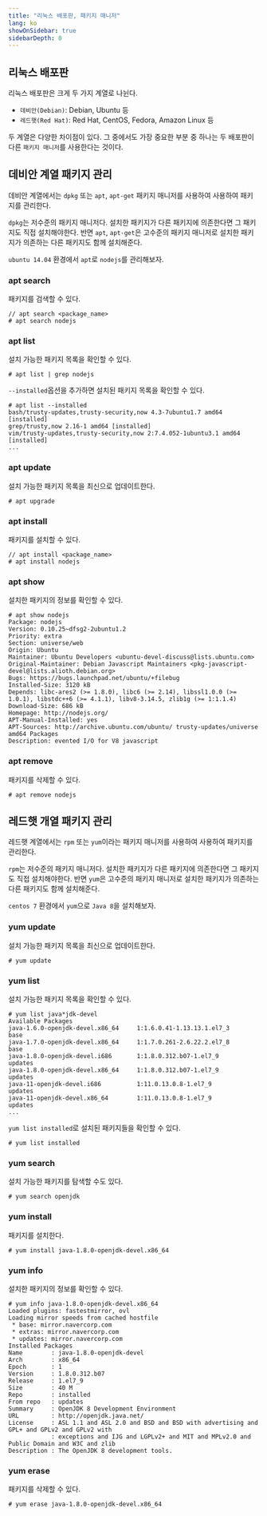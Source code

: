 ```yaml
---
title: "리눅스 배포판, 패키지 매니저"
lang: ko
showOnSidebar: true
sidebarDepth: 0
---
```


## 리눅스 배포판
리눅스 배포판은 크게 두 가지 계열로 나뉜다.
- `데비안(Debian)`: Debian, Ubuntu 등
- `레드햇(Red Hat)`: Red Hat, CentOS, Fedora, Amazon Linux 등

두 계열은 다양한 차이점이 있다. 그 중에서도 가장 중요한 부분 중 하나는 두 배포판이 다른 `패키지 매니저`를 사용한다는 것이다.

## 데비안 계열 패키지 관리
데비안 계열에서는 `dpkg` 또는 `apt`, `apt-get` 패키지 매니저를 사용하여 사용하여 패키지를 관리한다.

`dpkg`는 저수준의 패키지 매니저다. 설치한 패키지가 다른 패키지에 의존한다면 그 패키지도 직접 설치해야한다. 반면 `apt`, `apt-get`은 고수준의 패키지 매니저로 설치한 패키지가 의존하는 다른 패키지도 함께 설치해준다.

`ubuntu 14.04` 환경에서 `apt`로 `nodejs`를 관리해보자.

### apt search
패키지를 검색할 수 있다.
```
// apt search <package_name>
# apt search nodejs
```

### apt list
설치 가능한 패키지 목록을 확인할 수 있다.
```
# apt list | grep nodejs
```

`--installed`옵션을 추가하면 설치된 패키지 목록을 확인할 수 있다.
```
# apt list --installed
bash/trusty-updates,trusty-security,now 4.3-7ubuntu1.7 amd64 [installed]
grep/trusty,now 2.16-1 amd64 [installed]
vim/trusty-updates,trusty-security,now 2:7.4.052-1ubuntu3.1 amd64 [installed]
...
```
### apt update
설치 가능한 패키지 목록을 최신으로 업데이트한다.
```
# apt upgrade
```
### apt install
패키지를 설치할 수 있다.
```
// apt install <package_name>
# apt install nodejs
```

### apt show
설치한 패키지의 정보를 확인할 수 있다.
```
# apt show nodejs
Package: nodejs
Version: 0.10.25~dfsg2-2ubuntu1.2
Priority: extra
Section: universe/web
Origin: Ubuntu
Maintainer: Ubuntu Developers <ubuntu-devel-discuss@lists.ubuntu.com>
Original-Maintainer: Debian Javascript Maintainers <pkg-javascript-devel@lists.alioth.debian.org>
Bugs: https://bugs.launchpad.net/ubuntu/+filebug
Installed-Size: 3120 kB
Depends: libc-ares2 (>= 1.8.0), libc6 (>= 2.14), libssl1.0.0 (>= 1.0.1), libstdc++6 (>= 4.1.1), libv8-3.14.5, zlib1g (>= 1:1.1.4)
Download-Size: 686 kB
Homepage: http://nodejs.org/
APT-Manual-Installed: yes
APT-Sources: http://archive.ubuntu.com/ubuntu/ trusty-updates/universe amd64 Packages
Description: evented I/O for V8 javascript
```
### apt remove
패키지를 삭제할 수 있다.
``` 
# apt remove nodejs
```

## 레드햇 개열 패키지 관리
레드햇 계열에서는 `rpm` 또는 `yum`이라는 패키지 매니저를 사용하여 사용하여 패키지를 관리한다.

`rpm`는 저수준의 패키지 매니저다. 설치한 패키지가 다른 패키지에 의존한다면 그 패키지도 직접 설치해야한다. 반면 `yum`은 고수준의 패키지 매니저로 설치한 패키지가 의존하는 다른 패키지도 함께 설치해준다.

`centos 7` 환경에서 `yum`으로 `Java 8`을 설치해보자.

### yum update
설치 가능한 패키지 목록을 최신으로 업데이트한다.
```
# yum update
```
### yum list
설치 가능한 패키지 목록을 확인할 수 있다.
```
# yum list java*jdk-devel
Available Packages
java-1.6.0-openjdk-devel.x86_64     1:1.6.0.41-1.13.13.1.el7_3      base   
java-1.7.0-openjdk-devel.x86_64     1:1.7.0.261-2.6.22.2.el7_8      base   
java-1.8.0-openjdk-devel.i686       1:1.8.0.312.b07-1.el7_9         updates
java-1.8.0-openjdk-devel.x86_64     1:1.8.0.312.b07-1.el7_9         updates
java-11-openjdk-devel.i686          1:11.0.13.0.8-1.el7_9           updates
java-11-openjdk-devel.x86_64        1:11.0.13.0.8-1.el7_9           updates
...
```
`yum list installed`로 설치된 패키지들을 확인할 수 있다.
```
# yum list installed
```
### yum search
설치 가능한 패키지를 탐색할 수도 있다.
```
# yum search openjdk
```
### yum install
패키지를 설치한다.
```
# yum install java-1.8.0-openjdk-devel.x86_64
```
### yum info
설치한 패키지의 정보를 확인할 수 있다.
```
# yum info java-1.8.0-openjdk-devel.x86_64
Loaded plugins: fastestmirror, ovl
Loading mirror speeds from cached hostfile
 * base: mirror.navercorp.com
 * extras: mirror.navercorp.com
 * updates: mirror.navercorp.com
Installed Packages
Name        : java-1.8.0-openjdk-devel
Arch        : x86_64
Epoch       : 1
Version     : 1.8.0.312.b07
Release     : 1.el7_9
Size        : 40 M
Repo        : installed
From repo   : updates
Summary     : OpenJDK 8 Development Environment
URL         : http://openjdk.java.net/
License     : ASL 1.1 and ASL 2.0 and BSD and BSD with advertising and GPL+ and GPLv2 and GPLv2 with
            : exceptions and IJG and LGPLv2+ and MIT and MPLv2.0 and Public Domain and W3C and zlib
Description : The OpenJDK 8 development tools.
```
### yum erase
패키지를 삭제할 수 있다.
```
# yum erase java-1.8.0-openjdk-devel.x86_64
```